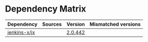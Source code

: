 # Dependency Matrix

Dependency | Sources | Version | Mismatched versions
---------- | ------- | ------- | -------------------
[jenkins-x/jx](https://github.com/jenkins-x/jx.git) |  | [2.0.442](https://github.com/jenkins-x/jx/releases/tag/v2.0.442) | 
